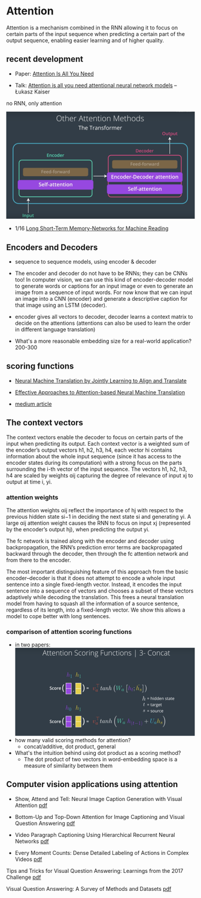 # Attention
Attention is a mechanism combined in the RNN allowing it to focus on certain parts of the input sequence when predicting a certain part of the output sequence, enabling easier learning and of higher quality.

## recent development

- Paper: [Attention Is All You Need](https://arxiv.org/abs/1706.03762)

- Talk: [Attention is all you need attentional neural network models](https://www.youtube.com/watch?v=rBCqOTEfxvg) – Łukasz Kaiser

no RNN, only attention

![alt text](./images/transformer_attention.png "Attention Scoring functions")



- 1/16  [Long Short-Term Memory-Networks for Machine Reading](https://arxiv.org/abs/1601.06733)

## Encoders and Decoders
- sequence to sequence models, using encoder & decoder
- The encoder and decoder do not have to be RNNs; they can be CNNs too!
 In computer vision, we can use this kind of encoder-decoder model to generate words or captions for an input image or even to generate an image from a sequence of input words. For now know that we can input an image into a CNN (encoder) and generate a descriptive caption for that image using an LSTM (decoder).

- encoder gives all vectors to decoder, decoder learns a context matrix to decide on the attentions (attentions can also be used to learn the order in different language translation)

- What's a more reasonable embedding size for a real-world application? 200-300


## scoring functions

- [Neural Machine Translation by Jointly Learning to Align and Translate](https://arxiv.org/abs/1409.0473)

- [Effective Approaches to Attention-based Neural Machine Translation](https://arxiv.org/abs/1508.04025)

- [medium article](https://medium.com/datadriveninvestor/attention-in-rnns-321fbcd64f05)

## The context vectors
The context vectors enable the decoder to focus on certain parts of the input when predicting its output. Each context vector is a weighted sum of the encoder’s output vectors h1, h2, h3, h4, each vector hi contains information about the whole input sequence (since it has access to the encoder states during its computation) with a strong focus on the parts surrounding the i-th vector of the input sequence. The vectors h1, h2, h3, h4 are scaled by weights ɑij capturing the degree of relevance of input xj to output at time i, yi.

### attention weights
The attention weights αij reflect the importance of hj with respect to the previous hidden state si−1 in deciding the next state si and generating yi. A large αij attention weight causes the RNN to focus on input xj (represented by the encoder’s output hj), when predicting the output yi.

The fc network is trained along with the encoder and decoder using backpropagation, the RNN’s prediction error terms are backpropagated backward through the decoder, then through the fc attention network and from there to the encoder.


The most important distinguishing feature of this approach from the basic encoder–decoder is that it does not attempt to encode a whole input sentence into a single fixed-length vector. Instead, it encodes the input sentence into a sequence of vectors and chooses a subset of these vectors adaptively while decoding the translation. This frees a neural translation model from having to squash all the information of a source sentence, regardless of its length, into a fixed-length vector. We show this allows a model to cope better with long sentences.

### comparison of attention scoring functions
- in two papers:
![alt text](./images/attention_scoring.png "Attention Scoring functions")
- how many valid scoring methods for attention?
  - concat/additive, dot product, general
- What's the intuition behind using dot product as a scoring method?
  - The dot product of two vectors in word-embedding space is a measure of similarity between them

## Computer vision applications using attention

- Show, Attend and Tell: Neural Image Caption Generation with Visual Attention [pdf](https://arxiv.org/pdf/1502.03044.pdf)

- Bottom-Up and Top-Down Attention for Image Captioning and Visual Question Answering [pdf](https://arxiv.org/pdf/1707.07998.pdf)

- Video Paragraph Captioning Using Hierarchical Recurrent Neural Networks [pdf](https://www.cv-foundation.org/openaccess/content_cvpr_2016/app/S19-04.pdf)

- Every Moment Counts: Dense Detailed Labeling of Actions in Complex Videos [pdf](https://arxiv.org/pdf/1507.05738.pdf)

Tips and Tricks for Visual Question Answering: Learnings from the 2017 Challenge [pdf](https://arxiv.org/pdf/1708.02711.pdf)

Visual Question Answering: A Survey of Methods and Datasets [pdf](https://arxiv.org/pdf/1607.05910.pdf)
